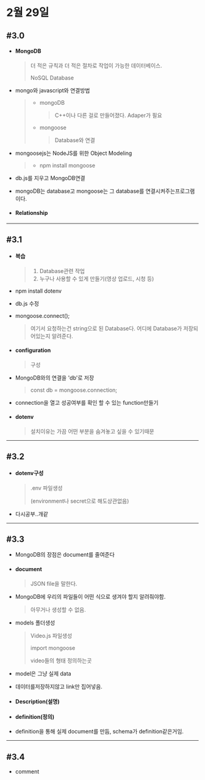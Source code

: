 # 2월 29일

## #3.0

- #### MongoDB

  > 더 적은 규칙과 더 적은 절차로 작업이 가능한 데이터베이스.
  >
  > NoSQL Database 

- mongo와 javascript와 연결방법

  > - mongoDB
  >
  >   > C++이나 다른 걸로 만들어졌다. Adaper가 필요
  >
  > - mongoose
  >
  >   > Database와 연결

- mongoosejs는 NodeJS를 위한 Object Modeling

  > - npm install mongoose

- db.js를 지우고 MongoDB연결

- mongoDB는 database고 mongoose는 그 database를 연결시켜주는프로그램이다.

- #### Relationship

  > 

---

## #3.1

- #### 복습

  > 1. Database관련 작업
  > 2. 누구나 사용할 수 있게 만들기(영상 업로드, 시청 등)

- npm install dotenv

  > 

- db.js 수정

- mongoose.connect();

  > 여기서 요청하는건 string으로 된 Database다. 어디에 Database가 저장되어있는지 알려준다.

- #### configuration

  > 구성

- MongoDB와의 연결을 'db'로 저장

  > const db = mongoose.connection;

- connection을 열고 성공여부를 확인 할 수 있는 function만들기

- #### dotenv

  > 설치이유는 가끔 어떤 부분을 숨겨놓고 싶을 수 있기때문

---

## #3.2

- #### dotenv구성

  > .env 파일생성 
  >
  > (environment나 secret으로 해도상관없음)

- 다시공부..개같

---

## #3.3

- MongoDB의 장점은 document를 줄여준다

- #### document

  > JSON file을 말한다.

- MongoDB에 우리의 파일들이 어떤 식으로 생겨야 할지 알려줘야함.

  > 아무거나 생성할 수 없음.

- models 폴더생성

  > Video.js 파일생성
  >
  > import mongoose
  >
  > video들의 형태 정의하는곳

- model은 그냥 실제 data

- 데이터를저장하지않고 link만 집어넣음.

- #### Description(설명)

- #### definition(정의)

- definition을 통해 실제 document를 만듬, schema가 definition같은거임.

---

## #3.4

- comment





